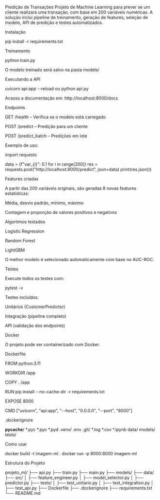 Predição de Transações
Projeto de Machine Learning para prever se um cliente realizará uma transação, com base em 200 variáveis numéricas. A solução inclui pipeline de treinamento, geração de features, seleção de modelo, API de predição e testes automatizados.

Instalação

pip install -r requirements.txt

Treinamento

python train.py

O modelo treinado será salvo na pasta models/

Executando a API

uvicorn api:app --reload ou python api.py

Acesso a documentação em: http://localhost:8000/docs

Endpoints

GET /health – Verifica se o modelo está carregado

POST /predict – Predição para um cliente

POST /predict_batch – Predições em lote

Exemplo de uso:

import requests

data = {f"var_{i}": 0.1 for i in range(200)}
res = requests.post("http://localhost:8000/predict", json=data)
print(res.json())

Features criadas

A partir das 200 variáveis originais, são geradas 8 novas features estatísticas:

Média, desvio padrão, mínimo, máximo

Contagem e proporção de valores positivos e negativos

Algoritmos testados

Logistic Regression

Random Forest

LightGBM

O melhor modelo é selecionado automaticamente com base no AUC-ROC.

Testes

Execute todos os testes com:

pytest -v

Testes incluídos:

Unitários (CustomerPredictor)

Integração (pipeline completo)

API (validação dos endpoints)

Docker

O projeto pode ser containerizado com Docker.

Dockerfile

FROM python:3.11

WORKDIR /app

COPY . /app

RUN pip install --no-cache-dir -r requirements.txt

EXPOSE 8000

CMD ["uvicorn", "api:app", "--host", "0.0.0.0", "--port", "8000"]

.dockerignore

__pycache__/
*.pyc
*.pyo
*.pyd
.venv/
.env
.git/
*.log
*.csv
*.ipynb
data/
models/
tests/

Como usar

docker build -t imagem-ml .
docker run -p 8000:8000 imagem-ml

Estrutura do Projeto

projeto_ml/
├── api.py
├── train.py
├── main.py
├── models/
├── data/
├── src/
│   ├── feature_engineer.py
│   ├── model_selector.py
│   ├── predictor.py
├── tests/
│   ├── test_unitario.py
│   ├── test_integration.py
│   ├── test_api.py
├── Dockerfile
├── .dockerignore
├── requirements.txt
└── README.md

